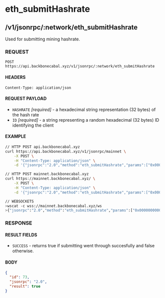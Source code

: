 # eth_submitHashrate

## /v1/jsonrpc/:network/eth_submitHashrate

Used for submitting mining hashrate.

### REQUEST

`POST https://api.backbonecabal.xyz/v1/jsonrpc/:network/eth_submitHashrate`

#### HEADERS

`Content-Type: application/json`

#### REQUEST PAYLOAD

- `HASHRATE` _[required]_ - a hexadecimal string representation (32
  bytes) of the hash rate
- `ID` _[required]_ - a string representing a random hexadecimal (32
  bytes) ID identifying the client

#### EXAMPLE

```bash
// HTTP POST api.backbonecabal.xyz
curl https://api.backbonecabal.xyz/v1/jsonrpc/mainnet \
    -X POST \
    -H "Content-Type: application/json" \
    -d '{"jsonrpc":"2.0","method":"eth_submitHashrate","params":["0x0000000000000000000000000000000000000000000000000000000000500000", "0x59daa26581d0acd1fce254fb7e85952f4c09d0915afd33d3886cd914bc7d283c"],"id":1}'

// HTTP POST mainnet.backbonecabal.xyz
curl https://mainnet.backbonecabal.xyz/ \
    -X POST \
    -H "Content-Type: application/json" \
    -d '{"jsonrpc":"2.0","method":"eth_submitHashrate","params":["0x0000000000000000000000000000000000000000000000000000000000500000", "0x59daa26581d0acd1fce254fb7e85952f4c09d0915afd33d3886cd914bc7d283c"],"id":1}'

// WEBSOCKETS
>wscat -c wss://mainnet.backbonecabal.xyz/ws
>{"jsonrpc":"2.0","method":"eth_submitHashrate","params":["0x0000000000000000000000000000000000000000000000000000000000500000", "0x59daa26581d0acd1fce254fb7e85952f4c09d0915afd33d3886cd914bc7d283c"],"id":1}
```

### RESPONSE

#### RESULT FIELDS

- `SUCCESS` - returns true if submitting went through succesfully and
  false otherwise.

#### BODY

```json
{
  "id": 73,
  "jsonrpc": "2.0",
  "result": true
}
```
